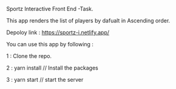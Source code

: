 Sportz Interactive Front End -Task.

This app renders the list of players by dafualt in Ascending order.

Depoloy link : https://sportz-i.netlify.app/

You can use this app by following :
 
 1 : Clone the repo.
 
 2 : yarn install     // Install the packages 
 
 3 : yarn start       // start the server 
 
